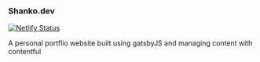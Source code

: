 ### Shanko.dev

[![Netlify Status](https://api.netlify.com/api/v1/badges/48245f6a-48f3-4f9a-9978-41b8cabc10be/deploy-status)](https://app.netlify.com/sites/shankodotdev/deploys)

A personal portflio website built using gatsbyJS and managing content with contentful

